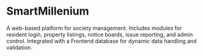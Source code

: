 # SmartMillenium
A web-based platform for society management. Includes modules for resident login, property listings, notice boards, issue reporting, and admin control. Integrated with a Frontend database for dynamic data handling and validation.
